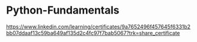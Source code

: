 # Python-Fundamentals

https://www.linkedin.com/learning/certificates/9a7652496f457645f6331b2bb07ddaaf13c59ba649af135d2c4fc97f7bab5067?trk=share_certificate
